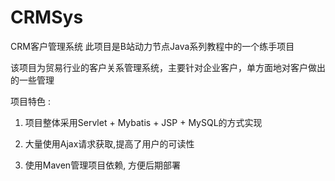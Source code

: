 # CRMSys
CRM客户管理系统
此项目是B站动力节点Java系列教程中的一个练手项目

该项目为贸易行业的客户关系管理系统，主要针对企业客户，单方面地对客户做出的一些管理

项目特色 : 

   1) 项目整体采用Servlet + Mybatis + JSP + MySQL的方式实现

   2) 大量使用Ajax请求获取,提高了用户的可读性

   3) 使用Maven管理项目依赖, 方便后期部署
       
